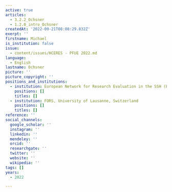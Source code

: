 ```yaml
---
active: true
articles:
  - 3.2.2_Ochsner
  - 1.2.0_intro_Ochsner
createdAt: '2022-09-21T08:08:29.832Z'
exerpt: ''
firstname: Michael
is_institution: false
issue:
  - content/issues/HCERES - PFUE 2022.md
language:
  - English
lastname: Ochsner
picture: ''
picture_copyright: ''
positions_and_institutions:
  - institution: European Network for Research Evaluation in the SSH (ENRESSH)
    positions: []
    titles: []
  - institution: FORS, University of Lausanne, Switzerland
    positions: []
    titles: []
reference: ''
social_channels:
  google_scholar: ''
  instagram: ''
  linkedin: ''
  mendeley: ''
  orcid: ''
  researchgate: ''
  twitter: ''
  website: ''
  wikipedia: ''
tags: []
years:
  - 2022

---
```

